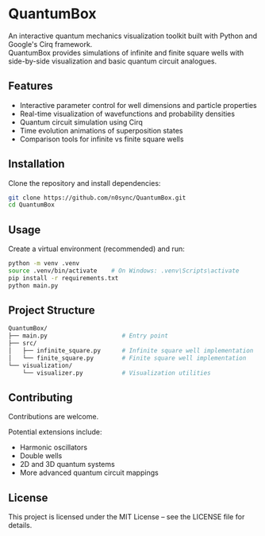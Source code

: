 # QuantumBox

An interactive quantum mechanics visualization toolkit built with Python and Google's Cirq framework.  
QuantumBox provides simulations of infinite and finite square wells with side-by-side visualization and basic quantum circuit analogues.

## Features

- Interactive parameter control for well dimensions and particle properties  
- Real-time visualization of wavefunctions and probability densities  
- Quantum circuit simulation using Cirq  
- Time evolution animations of superposition states  
- Comparison tools for infinite vs finite square wells  

## Installation

Clone the repository and install dependencies:

```bash
git clone https://github.com/n0sync/QuantumBox.git
cd QuantumBox
```

## Usage

Create a virtual environment (recommended) and run:

```bash
python -m venv .venv
source .venv/bin/activate    # On Windows: .venv\Scripts\activate
pip install -r requirements.txt
python main.py
```

## Project Structure

```bash
QuantumBox/
├── main.py                     # Entry point
├── src/                        
│   ├── infinite_square.py      # Infinite square well implementation
│   └── finite_square.py        # Finite square well implementation
└── visualization/            
    └── visualizer.py           # Visualization utilities
```

## Contributing

Contributions are welcome.

Potential extensions include:
- Harmonic oscillators
- Double wells
- 2D and 3D quantum systems
- More advanced quantum circuit mappings

## License

This project is licensed under the MIT License – see the LICENSE file for details.